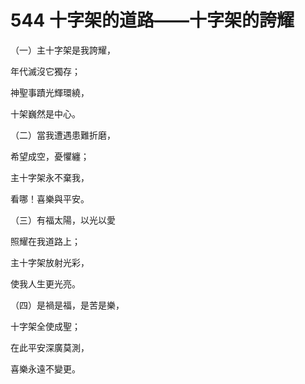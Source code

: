 # 544 十字架的道路——十字架的誇耀

（一）主十字架是我誇耀，

年代滅沒它獨存；

神聖事蹟光輝環繞，

十架巍然是中心。

（二）當我遭遇患難折磨，

希望成空，憂懼纏；

主十字架永不棄我，

看哪！喜樂與平安。

（三）有福太陽，以光以愛

照耀在我道路上；

主十字架放射光彩，

使我人生更光亮。

（四）是禍是福，是苦是樂，

十字架全使成聖；

在此平安深廣莫測，

喜樂永遠不變更。


